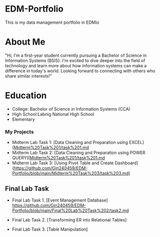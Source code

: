 # EDM-Portfolio
This is my data management portfolio in EDMio
# About Me
"Hi, I'm a first-year student currently pursuing a Bachelor of Science in Information Systems (BSIS). I'm excited to dive deeper into the field of technology and learn more about how information systems can make a difference in today's world. Looking forward to connecting with others who share similar interests!"
# Education
- College: Bachelor of Science in Information Systems (CCA)
- High School:Labnig National High School
- Elementary
### My Projects
- Midterm Lab Task 1: [Data Cleaning and Preparation using EXCEL]([Midterm%20Task%201/task%201.md](https://github.com/Gin240459/EDM-Portfolio/blob/main/Midterm%20Task%201/task%201.md)
- Midterm Lab Task 2: [Data Cleaning and Preparation using POWER QUERY]([Midterm%20Task%201/task%201.md](https://github.com/Gin240459/EDM-Portfolio/blob/main/Midterm%20Task%202/task2.md)
- Midterm Lab Task 3: [Using Pivot Table and Create Dashboard] (https://github.com/Gin240459/EDM-Portfolio/blob/main/Midterm%20Task%203/task%203.md)

## Final Lab Task ##

- Final Lab Task 1. [Event Management Database] https://github.com/Gin240459/EDM-Portfolio/blob/main/Final%20Lab%20Task%202/task2.md

- Final Lab Task 2. [Transforming ER into Relational Tables]

- Final Lab Task 3. [Table Manipulation]
